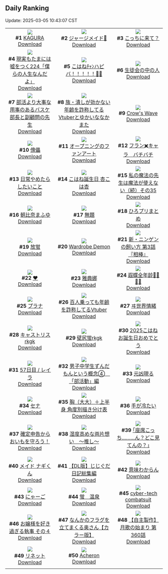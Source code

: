 ## Daily Ranking
Update: 2025-03-05 10:43:07 CST

|      |      |      |
| :----: | :----: | :----: |
| ![](https://i.pixiv.re/c/240x480/img-master/img/2025/03/02/00/00/22/127766591_p0_master1200.jpg)<br>**#1** [KAGURA](https://www.pixiv.net/artworks/127766591)<br>[Download](https://i.pixiv.re/img-original/img/2025/03/02/00/00/22/127766591_p0.jpg) | ![](https://i.pixiv.re/c/240x480/img-master/img/2025/03/02/00/00/18/127766571_p0_master1200.jpg)<br>**#2** [ジャージメイド💙](https://www.pixiv.net/artworks/127766571)<br>[Download](https://i.pixiv.re/img-original/img/2025/03/02/00/00/18/127766571_p0.jpg) | ![](https://i.pixiv.re/c/240x480/img-master/img/2025/03/02/01/50/49/127770470_p0_master1200.jpg)<br>**#3** [こっちに来て？](https://www.pixiv.net/artworks/127770470)<br>[Download](https://i.pixiv.re/img-original/img/2025/03/02/01/50/49/127770470_p0.jpg) |
| ![](https://i.pixiv.re/c/240x480/img-master/img/2025/03/02/18/00/07/127790453_p0_master1200.jpg)<br>**#4** [現実もたまには嘘をつく224「僕らの人生なんだよ」](https://www.pixiv.net/artworks/127790453)<br>[Download](https://i.pixiv.re/img-original/img/2025/03/02/18/00/07/127790453_p0.jpg) | ![](https://i.pixiv.re/c/240x480/img-master/img/2025/03/02/00/00/04/127766506_p0_master1200.jpg)<br>**#5** [こはねﾁｬﾝハピバ！！！！！🎂🎉](https://www.pixiv.net/artworks/127766506)<br>[Download](https://i.pixiv.re/img-original/img/2025/03/02/00/00/04/127766506_p0.jpg) | ![](https://i.pixiv.re/c/240x480/img-master/img/2025/03/02/00/03/05/127766923_p0_master1200.jpg)<br>**#6** [生徒会の中の人](https://www.pixiv.net/artworks/127766923)<br>[Download](https://i.pixiv.re/img-original/img/2025/03/02/00/03/05/127766923_p0.jpg) |
| ![](https://i.pixiv.re/c/240x480/img-master/img/2025/03/02/22/07/23/127800551_p0_master1200.jpg)<br>**#7** [部活より大事な用事のあるバスケ部長と副顧問の先生](https://www.pixiv.net/artworks/127800551)<br>[Download](https://i.pixiv.re/img-original/img/2025/03/02/22/07/23/127800551_p0.jpg) | ![](https://i.pixiv.re/c/240x480/img-master/img/2025/03/02/21/31/48/127798971_p0_master1200.jpg)<br>**#8** [族・潰しが効かない年齢を詐称してるVtuberとゆかいななかまた](https://www.pixiv.net/artworks/127798971)<br>[Download](https://i.pixiv.re/img-original/img/2025/03/02/21/31/48/127798971_p0.png) | ![](https://i.pixiv.re/c/240x480/img-master/img/2025/03/02/02/36/00/127769750_p0_master1200.jpg)<br>**#9** [Crow's Wave](https://www.pixiv.net/artworks/127769750)<br>[Download](https://i.pixiv.re/img-original/img/2025/03/02/02/36/00/127769750_p0.png) |
| ![](https://i.pixiv.re/c/240x480/img-master/img/2025/03/03/00/00/23/127805366_p0_master1200.jpg)<br>**#10** [傀儡](https://www.pixiv.net/artworks/127805366)<br>[Download](https://i.pixiv.re/img-original/img/2025/03/03/00/00/23/127805366_p0.jpg) | ![](https://i.pixiv.re/c/240x480/img-master/img/2025/03/03/17/36/31/127825506_p0_master1200.jpg)<br>**#11** [オープニングのファンアート](https://www.pixiv.net/artworks/127825506)<br>[Download](https://i.pixiv.re/img-original/img/2025/03/03/17/36/31/127825506_p0.jpg) | ![](https://i.pixiv.re/c/240x480/img-master/img/2025/03/02/07/20/26/127775272_p0_master1200.jpg)<br>**#12** [フラン✖️キャラ　バチバチ](https://www.pixiv.net/artworks/127775272)<br>[Download](https://i.pixiv.re/img-original/img/2025/03/02/07/20/26/127775272_p0.png) |
| ![](https://i.pixiv.re/c/240x480/img-master/img/2025/03/02/19/14/47/127793324_p0_master1200.jpg)<br>**#13** [日常やめたらしたいこと](https://www.pixiv.net/artworks/127793324)<br>[Download](https://i.pixiv.re/img-original/img/2025/03/02/19/14/47/127793324_p0.jpg) | ![](https://i.pixiv.re/c/240x480/img-master/img/2025/03/02/19/03/57/127792905_p0_master1200.jpg)<br>**#14** [こはね誕生日 杏こは杏](https://www.pixiv.net/artworks/127792905)<br>[Download](https://i.pixiv.re/img-original/img/2025/03/02/19/03/57/127792905_p0.jpg) | ![](https://i.pixiv.re/c/240x480/img-master/img/2025/03/02/00/01/28/127766775_p0_master1200.jpg)<br>**#15** [私の魔法の先生は魔法が使えない（続）その35](https://www.pixiv.net/artworks/127766775)<br>[Download](https://i.pixiv.re/img-original/img/2025/03/02/00/01/28/127766775_p0.jpg) |
| ![](https://i.pixiv.re/c/240x480/img-master/img/2025/03/02/00/00/13/127766544_p0_master1200.jpg)<br>**#16** [朝比奈まふゆ](https://www.pixiv.net/artworks/127766544)<br>[Download](https://i.pixiv.re/img-original/img/2025/03/02/00/00/13/127766544_p0.jpg) | ![](https://i.pixiv.re/c/240x480/img-master/img/2025/03/02/06/25/46/127774526_p0_master1200.jpg)<br>**#17** [無題](https://www.pixiv.net/artworks/127774526)<br>[Download](https://i.pixiv.re/img-original/img/2025/03/02/06/25/46/127774526_p0.png) | ![](https://i.pixiv.re/c/240x480/img-master/img/2025/03/02/06/54/23/127774882_p0_master1200.jpg)<br>**#18** [ひろプリまとめ](https://www.pixiv.net/artworks/127774882)<br>[Download](https://i.pixiv.re/img-original/img/2025/03/02/06/54/23/127774882_p0.png) |
| ![](https://i.pixiv.re/c/240x480/img-master/img/2025/03/02/20/24/47/127796001_p0_master1200.jpg)<br>**#19** [放蛍](https://www.pixiv.net/artworks/127796001)<br>[Download](https://i.pixiv.re/img-original/img/2025/03/02/20/24/47/127796001_p0.png) | ![](https://i.pixiv.re/c/240x480/img-master/img/2025/03/02/00/00/21/127766586_p0_master1200.jpg)<br>**#20** [Wardrobe Demon](https://www.pixiv.net/artworks/127766586)<br>[Download](https://i.pixiv.re/img-original/img/2025/03/02/00/00/21/127766586_p0.png) | ![](https://i.pixiv.re/c/240x480/img-master/img/2025/03/03/18/23/26/127826954_p0_master1200.jpg)<br>**#21** [新・ニンゲンの飼い方 第3話『相棒』](https://www.pixiv.net/artworks/127826954)<br>[Download](https://i.pixiv.re/img-original/img/2025/03/03/18/23/26/127826954_p0.jpg) |
| ![](https://i.pixiv.re/c/240x480/img-master/img/2025/03/02/00/04/06/127766988_p0_master1200.jpg)<br>**#22** [♥](https://www.pixiv.net/artworks/127766988)<br>[Download](https://i.pixiv.re/img-original/img/2025/03/02/00/04/06/127766988_p0.jpg) | ![](https://i.pixiv.re/c/240x480/img-master/img/2025/03/03/10/30/32/127817522_p0_master1200.jpg)<br>**#23** [雅典娜](https://www.pixiv.net/artworks/127817522)<br>[Download](https://i.pixiv.re/img-original/img/2025/03/03/10/30/32/127817522_p0.jpg) | ![](https://i.pixiv.re/c/240x480/img-master/img/2025/03/02/00/01/06/127766731_p0_master1200.jpg)<br>**#24** [遐蝶全年龄🦋🦋🦋🦋](https://www.pixiv.net/artworks/127766731)<br>[Download](https://i.pixiv.re/img-original/img/2025/03/02/00/01/06/127766731_p0.jpg) |
| ![](https://i.pixiv.re/c/240x480/img-master/img/2025/03/03/00/09/10/127806104_p0_master1200.jpg)<br>**#25** [プラナ](https://www.pixiv.net/artworks/127806104)<br>[Download](https://i.pixiv.re/img-original/img/2025/03/03/00/09/10/127806104_p0.jpg) | ![](https://i.pixiv.re/c/240x480/img-master/img/2025/03/03/21/21/19/127832931_p0_master1200.jpg)<br>**#26** [百人乗っても年齢を詐称してるVtuber](https://www.pixiv.net/artworks/127832931)<br>[Download](https://i.pixiv.re/img-original/img/2025/03/03/21/21/19/127832931_p0.png) | ![](https://i.pixiv.re/c/240x480/img-master/img/2025/03/02/00/00/18/127766570_p0_master1200.jpg)<br>**#27** [ヰ世界情緒](https://www.pixiv.net/artworks/127766570)<br>[Download](https://i.pixiv.re/img-original/img/2025/03/02/00/00/18/127766570_p0.png) |
| ![](https://i.pixiv.re/c/240x480/img-master/img/2025/03/03/00/00/56/127805461_p0_master1200.jpg)<br>**#28** [キャストリスrkgk](https://www.pixiv.net/artworks/127805461)<br>[Download](https://i.pixiv.re/img-original/img/2025/03/03/00/00/56/127805461_p0.png) | ![](https://i.pixiv.re/c/240x480/img-master/img/2025/03/02/20/20/03/127795826_p0_master1200.jpg)<br>**#29** [壁尻蛍rkgk](https://www.pixiv.net/artworks/127795826)<br>[Download](https://i.pixiv.re/img-original/img/2025/03/02/20/20/03/127795826_p0.png) | ![](https://i.pixiv.re/c/240x480/img-master/img/2025/03/02/19/02/45/127792865_p0_master1200.jpg)<br>**#30** [2025こはね お誕生日おめでとう](https://www.pixiv.net/artworks/127792865)<br>[Download](https://i.pixiv.re/img-original/img/2025/03/02/19/02/45/127792865_p0.jpg) |
| ![](https://i.pixiv.re/c/240x480/img-master/img/2025/03/02/22/31/37/127801585_p0_master1200.jpg)<br>**#31** [57日目 / レイラ](https://www.pixiv.net/artworks/127801585)<br>[Download](https://i.pixiv.re/img-original/img/2025/03/02/22/31/37/127801585_p0.jpg) | ![](https://i.pixiv.re/c/240x480/img-master/img/2025/03/02/18/55/47/127792351_p0_master1200.jpg)<br>**#32** [男子中学生ずんだもんという概念④　「部活動」編](https://www.pixiv.net/artworks/127792351)<br>[Download](https://i.pixiv.re/img-original/img/2025/03/02/18/55/47/127792351_p0.jpg) | ![](https://i.pixiv.re/c/240x480/img-master/img/2025/03/02/00/00/14/127766551_p0_master1200.jpg)<br>**#33** [元凶現る](https://www.pixiv.net/artworks/127766551)<br>[Download](https://i.pixiv.re/img-original/img/2025/03/02/00/00/14/127766551_p0.jpg) |
| ![](https://i.pixiv.re/c/240x480/img-master/img/2025/03/02/17/03/56/127788736_p0_master1200.jpg)<br>**#34** [セナ](https://www.pixiv.net/artworks/127788736)<br>[Download](https://i.pixiv.re/img-original/img/2025/03/02/17/03/56/127788736_p0.png) | ![](https://i.pixiv.re/c/240x480/img-master/img/2025/03/02/12/53/12/127782141_p0_master1200.jpg)<br>**#35** [胸（大大）＋上半身 角度別描き分け表](https://www.pixiv.net/artworks/127782141)<br>[Download](https://i.pixiv.re/img-original/img/2025/03/02/12/53/12/127782141_p0.jpg) | ![](https://i.pixiv.re/c/240x480/img-master/img/2025/03/02/00/02/25/127766868_p0_master1200.jpg)<br>**#36** [手が冷たい](https://www.pixiv.net/artworks/127766868)<br>[Download](https://i.pixiv.re/img-original/img/2025/03/02/00/02/25/127766868_p0.png) |
| ![](https://i.pixiv.re/c/240x480/img-master/img/2025/03/03/12/35/28/127819657_p0_master1200.jpg)<br>**#37** [確定申告からおいもを守ろう！](https://www.pixiv.net/artworks/127819657)<br>[Download](https://i.pixiv.re/img-original/img/2025/03/03/12/35/28/127819657_p0.png) | ![](https://i.pixiv.re/c/240x480/img-master/img/2025/03/02/18/23/46/127791433_p0_master1200.jpg)<br>**#38** [湿度高めな両片想い　〜推し〜](https://www.pixiv.net/artworks/127791433)<br>[Download](https://i.pixiv.re/img-original/img/2025/03/02/18/23/46/127791433_p0.png) | ![](https://i.pixiv.re/c/240x480/img-master/img/2025/03/03/17/10/24/127824903_p0_master1200.jpg)<br>**#39** [｢座席こっち………ん？どこ見てんの？｣](https://www.pixiv.net/artworks/127824903)<br>[Download](https://i.pixiv.re/img-original/img/2025/03/03/17/10/24/127824903_p0.jpg) |
| ![](https://i.pixiv.re/c/240x480/img-master/img/2025/03/02/00/01/01/127766720_p0_master1200.jpg)<br>**#40** [メイド ナギくん](https://www.pixiv.net/artworks/127766720)<br>[Download](https://i.pixiv.re/img-original/img/2025/03/02/00/01/01/127766720_p0.jpg) | ![](https://i.pixiv.re/c/240x480/img-master/img/2025/03/02/11/49/49/127780470_p0_master1200.jpg)<br>**#41** [【DL版】じじぐだ日記総集編](https://www.pixiv.net/artworks/127780470)<br>[Download](https://i.pixiv.re/img-original/img/2025/03/02/11/49/49/127780470_p0.jpg) | ![](https://i.pixiv.re/c/240x480/img-master/img/2025/03/03/01/08/15/127808323_p0_master1200.jpg)<br>**#42** [意味わからん](https://www.pixiv.net/artworks/127808323)<br>[Download](https://i.pixiv.re/img-original/img/2025/03/03/01/08/15/127808323_p0.png) |
| ![](https://i.pixiv.re/c/240x480/img-master/img/2025/03/02/01/00/02/127768998_p0_master1200.jpg)<br>**#43** [にゃーご](https://www.pixiv.net/artworks/127768998)<br>[Download](https://i.pixiv.re/img-original/img/2025/03/02/01/00/02/127768998_p0.jpg) | ![](https://i.pixiv.re/c/240x480/img-master/img/2025/03/02/00/00/17/127766562_p0_master1200.jpg)<br>**#44** [蛍　温泉](https://www.pixiv.net/artworks/127766562)<br>[Download](https://i.pixiv.re/img-original/img/2025/03/02/00/00/17/127766562_p0.jpg) | ![](https://i.pixiv.re/c/240x480/img-master/img/2025/03/02/04/12/32/127772950_p0_master1200.jpg)<br>**#45** [cyber-tech combatsuit](https://www.pixiv.net/artworks/127772950)<br>[Download](https://i.pixiv.re/img-original/img/2025/03/02/04/12/32/127772950_p0.jpg) |
| ![](https://i.pixiv.re/c/240x480/img-master/img/2025/03/03/18/04/26/127826432_p0_master1200.jpg)<br>**#46** [お嬢様を好き過ぎる執事 その４](https://www.pixiv.net/artworks/127826432)<br>[Download](https://i.pixiv.re/img-original/img/2025/03/03/18/04/26/127826432_p0.png) | ![](https://i.pixiv.re/c/240x480/img-master/img/2025/03/02/00/03/54/127766978_p0_master1200.jpg)<br>**#47** [なんかのフラグを立てまくる奥さん【カラー版】](https://www.pixiv.net/artworks/127766978)<br>[Download](https://i.pixiv.re/img-original/img/2025/03/02/00/03/54/127766978_p0.jpg) | ![](https://i.pixiv.re/c/240x480/img-master/img/2025/03/03/00/08/59/127806095_p0_master1200.jpg)<br>**#48** [【自主製作】月歌の始まり 第360話](https://www.pixiv.net/artworks/127806095)<br>[Download](https://i.pixiv.re/img-original/img/2025/03/03/00/08/59/127806095_p0.jpg) |
| ![](https://i.pixiv.re/c/240x480/img-master/img/2025/03/02/00/28/47/127767977_p0_master1200.jpg)<br>**#49** [リネット](https://www.pixiv.net/artworks/127767977)<br>[Download](https://i.pixiv.re/img-original/img/2025/03/02/00/28/47/127767977_p0.jpg) | ![](https://i.pixiv.re/c/240x480/img-master/img/2025/03/02/13/59/23/127783828_p0_master1200.jpg)<br>**#50** [Acheron](https://www.pixiv.net/artworks/127783828)<br>[Download](https://i.pixiv.re/img-original/img/2025/03/02/13/59/23/127783828_p0.png) |
|      |

